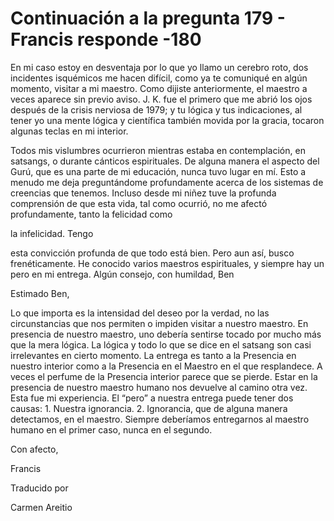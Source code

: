 # Continuación a la pregunta 179 - Francis responde -180

En mi caso estoy en desventaja por lo que yo llamo un cerebro roto, dos incidentes isquémicos me hacen difícil, como ya te comuniqué en algún momento, visitar a mi maestro. Como dijiste anteriormente, el maestro a veces aparece sin previo aviso. J. K. fue el primero que me abrió los ojos después de la crisis nerviosa de 1979; y tu lógica y tus indicaciones, al tener yo una mente lógica y científica también movida por la gracia, tocaron algunas teclas en mi interior.

Todos mis vislumbres ocurrieron mientras estaba en contemplación, en satsangs, o durante cánticos espirituales. De alguna manera el aspecto del Gurú, que es una parte de mi educación, nunca tuvo lugar en mí. Esto a menudo me deja preguntándome profundamente acerca de los sistemas de creencias que tenemos. Incluso desde mi niñez tuve la profunda comprensión de que esta vida, tal como ocurrió, no me afectó profundamente, tanto la felicidad como 

la infelicidad. Tengo

esta convicción profunda de que todo está bien. Pero aun así, busco frenéticamente. He conocido varios maestros espirituales, y siempre hay un pero en mi entrega. Algún consejo, con humildad, Ben

Estimado Ben,

Lo que importa es la intensidad del deseo por la verdad, no las circunstancias que nos permiten o impiden visitar a nuestro maestro. En presencia de nuestro maestro, uno debería sentirse tocado por mucho más que la mera lógica. La lógica y todo lo que se dice en el satsang son casi irrelevantes en cierto momento. La entrega es tanto a la Presencia en nuestro interior como a la Presencia en el Maestro en el que resplandece. A veces el perfume de la Presencia interior parece que se pierde. Estar en la presencia de nuestro maestro humano nos devuelve al camino otra vez. Esta fue mi experiencia. El “pero” a nuestra entrega puede tener dos causas: 1. Nuestra ignorancia. 2. Ignorancia, que de alguna manera detectamos, en el maestro. Siempre deberíamos entregarnos al maestro humano en el primer caso, nunca en el segundo.

Con afecto, 

Francis

Traducido por 

Carmen Areitio

